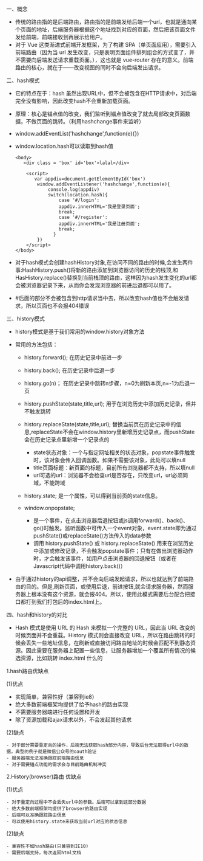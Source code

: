 一、概念

  - 传统的路由指的是后端路由，路由指的是前端发给后端一个url，也就是通向某个页面的地址，后端服务器根据这个地址找到对应的页面，然后把该页面文件发给前端，前端接收到再展示给用户。
  - 对于 Vue 这类渐进式前端开发框架，为了构建 SPA（单页面应用），需要引入前端路由（因为当 url 发生改变，只是表明页面组件排列组合的方式变了，并不需要向后端发送请求重载页面。），这也就是 vue-router 存在的意义。前端路由的核心，就在于——改变视图的同时不会向后端发出请求。

二、hash模式

  - 它的特点在于：hash 虽然出现URL中，但不会被包含在HTTP请求中，对后端完全没有影响，因此改变hash不会重新加载页面。
  - 原理：核心是锚点值的改变，我们监听到锚点值改变了就去局部改变页面数据，不做页面的跳转。（利用hashchange事件来监听）
  - window.addEventList('hashchange',function(e){})
  - window.location.hash可以读取到hash值

        <body>
		   <div class = 'box' id='box'>lalal</div>
		   
		    <script>
		       var appdiv=document.getElementById('box')
		        window.addEventListener('hashchange',function(e){
		            console.log(appdiv)
		            switch(location.hash){
					  	case '#/login':
					  	appdiv.innerHTML='我是登录页面';
					  	break;
					  	case '#/register':
					  	appdiv.innerHTML='我是注册页面';
					  	break;
					  }
		        })
		    </script>
		</body>

  - 对于hash模式会创建hashHistory对象,在访问不同的路由的时候,会发生两件事:HashHistory.push()将新的路由添加到浏览器访问的历史的栈顶,和HasHistory.replace()替换到当前栈顶的路由，这样因为hash发生变化的url都会被浏览器记录下来，从而你会发现浏览器的前进后退都可以用了。

  - #后面的部分不会被包含到http请求当中去，所以改变hash值也不会触发请求，所以页面也不会报404错误

三、history模式

  - history模式是基于我们常用的window.history对象方法
  
  - 常用的方法包括：
      - history.forward(); 在历史记录中前进一步
      - history.back();    在历史记录中后退一步
      - history.go(n)；    在历史记录中跳转n步骤，n=0为刷新本页,n=-1为后退一页
      - history.pushState(state,title,url); 用于在浏览历史中添加历史记录，但并不触发跳转
      - history.replaceState(state,title,url); 替换当前页在历史记录中的信息,replaceState不会在window.history里新增历史记录点，而pushState会在历史记录点里新增一个记录点的
      
          - state状态对象：一个与指定网址相关的状态对象，popstate事件触发时，该对象会传入回调函数。如果不需要该对象，此处可以填null
          - title页面标题：新页面的标题，目前所有浏览器都不支持，所以填null
          - url可选的url：浏览器不会检查url是否存在，只改变url，url必须同域，不能跨域
          
      - history.state; 是一个属性，可以得到当前页的state信息。
      - window.onpopstate;
      
          - 是一个事件，在点击浏览器后退按钮或js调用forward()、back()、go()时触发。监听函数中可传入一个event对象，event.state即为通过pushState()或replaceState()方法传入的data参数
          - 调用  history.pushState()  或  history.replaceState()  用来在浏览历史中添加或修改记录，不会触发popstate事件；只有在做出浏览器动作时，才会触发该事件，如用户点击浏览器的回退按钮（或者在Javascript代码中调用history.back()）
          
  - 由于通过history的api调整，并不会向后端发起请求，所以也就达到了前端路由的目的。但是,刷新页面，或使用后退，前进按钮,就会请求服务器，然而服务器上根本没有这个资源，就会报404。所以，使用此模式需要后台配合把接口都打到我们打包后的index.html上。
  
四、hash和history的对比

  - Hash 模式是使用 URL 的 Hash 来模拟一个完整的 URL，因此当 URL 改变的时候页面并不会重载。History 模式则会直接改变 URL，所以在路由跳转的时候会丢失一些地址信息，在刷新或直接访问路由地址的时候会匹配不到静态资源。因此需要在服务器上配置一些信息，让服务器增加一个覆盖所有情况的候选资源，比如跳转 index.html 什么的

  1.hash路由优缺点

  (1)优点

   - 实现简单，兼容性好（兼容到ie8）
   - 绝大多数前端框架均提供了给予hash的路由实现
   - 不需要服务器端进行任何设置和开发
   - 除了资源加载和ajax请求以外，不会发起其他请求

   (2)缺点

    - 对于部分需要重定向的操作，后端无法获取hash部分内容，导致后台无法取得url中的数据，典型的例子就是微信公众号的oauth验证
    - 服务器端无法准确跟踪前端路由信息
    - 对于需要锚点功能的需求会与目前路由机制冲突

 2.History(browser)路由 优缺点

   (1)优点

    - 对于重定向过程中不会丢失url中的参数。后端可以拿到这部分数据
    - 绝大多数前端框架均提供了browser的路由实现
    - 后端可以准确跟踪路由信息
    - 可以使用history.state来获取当前url对应的状态信息

   (2)缺点

    - 兼容性不如hash路由(只兼容到IE10)
    - 需要后端支持，每次返回html文档



